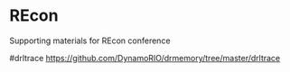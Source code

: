 # REcon
Supporting materials for REcon conference

#drltrace
https://github.com/DynamoRIO/drmemory/tree/master/drltrace
